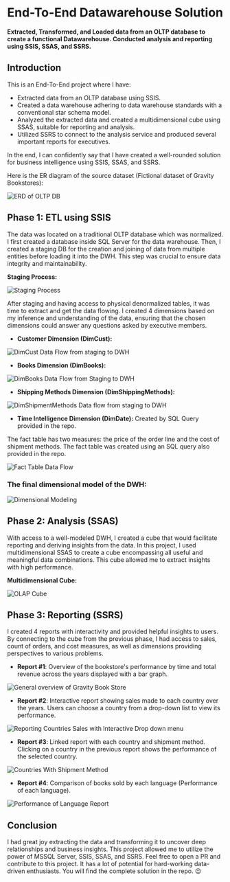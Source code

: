 # End-To-End Datawarehouse Solution
**Extracted, Transformed, and Loaded data from an OLTP database to create a functional Datawarehouse. Conducted analysis and reporting using SSIS, SSAS, and SSRS.**

## Introduction
This is an End-To-End project where I have:
- Extracted data from an OLTP database using SSIS.
- Created a data warehouse adhering to data warehouse standards with a conventional star schema model.
- Analyzed the extracted data and created a multidimensional cube using SSAS, suitable for reporting and analysis.
- Utilized SSRS to connect to the analysis service and produced several important reports for executives.

In the end, I can confidently say that I have created a well-rounded solution for business intelligence using SSIS, SSAS, and SSRS.

Here is the ER diagram of the source dataset (Fictional dataset of Gravity Bookstores):

![ERD of OLTP DB](https://github.com/user-attachments/assets/f9c43e9c-1e05-4aed-9ec4-587b8f261a0e)

## Phase 1: ETL using SSIS
The data was located on a traditional OLTP database which was normalized. I first created a database inside SQL Server for the data warehouse. Then, I created a staging DB for the creation and joining of data from multiple entities before loading it into the DWH. This step was crucial to ensure data integrity and maintainability.

**Staging Process:**


![Staging Process](https://github.com/user-attachments/assets/6fcfd28f-9494-4ccf-9c18-7b9468e292cf)

After staging and having access to physical denormalized tables, it was time to extract and get the data flowing. I created 4 dimensions based on my inference and understanding of the data, ensuring that the chosen dimensions could answer any questions asked by executive members.

- **Customer Dimension (DimCust):**

  
![DimCust Data Flow from staging to DWH](https://github.com/user-attachments/assets/1fd2c321-d41c-49c5-ac55-fb8c1de26c62)

- **Books Dimension (DimBooks):**

  
![DimBooks Data Flow from Staging to DWH](https://github.com/user-attachments/assets/100584a2-2e4f-41a0-9029-9564ce17bcc4)

- **Shipping Methods Dimension (DimShippingMethods):**

  
![DimShipmentMethods Data flow from staging to DWH](https://github.com/user-attachments/assets/9e0dd01c-61a2-4061-941c-f25083527f9c)

- **Time Intelligence Dimension (DimDate):**
Created by SQL Query provided in the repo.

The fact table has two measures: the price of the order line and the cost of shipment methods. The fact table was created using an SQL query also provided in the repo.

![Fact Table Data Flow](https://github.com/user-attachments/assets/42118a6b-445f-4259-bd77-1378c980d8dd)

### The final dimensional model of the DWH:


![Dimensional Modeling](https://github.com/user-attachments/assets/44144648-6d1f-42b0-a423-e2f890bcdb09)

## Phase 2: Analysis (SSAS)
With access to a well-modeled DWH, I created a cube that would facilitate reporting and deriving insights from the data. In this project, I used multidimensional SSAS to create a cube encompassing all useful and meaningful data combinations. This cube allowed me to extract insights with high performance.

**Multidimensional Cube:**


![OLAP Cube](https://github.com/user-attachments/assets/4c54e333-5159-45c7-97cd-bfe241d9d449)

## Phase 3: Reporting (SSRS)
I created 4 reports with interactivity and provided helpful insights to users. By connecting to the cube from the previous phase, I had access to sales, count of orders, and cost measures, as well as dimensions providing perspectives to various problems.

- **Report #1**: Overview of the bookstore's performance by time and total revenue across the years displayed with a bar graph.


![General overview of Gravity Book Store](https://github.com/user-attachments/assets/6648a604-d53b-4555-8894-8a24075fe8d0)

- **Report #2**: Interactive report showing sales made to each country over the years. Users can choose a country from a drop-down list to view its performance.


![Reporting Countries Sales with Interactive Drop down menu](https://github.com/user-attachments/assets/f3dac281-2ba6-491e-bc24-4c5fc913b9c5)

- **Report #3**: Linked report with each country and shipment method. Clicking on a country in the previous report shows the performance of the selected country.

  
![Countries With Shipment Method](https://github.com/user-attachments/assets/5357bbe8-f492-4629-ac2c-4f1e4a2aaf77)

- **Report #4**: Comparison of books sold by each language (Performance of each language).

  
![Performance of Language Report](https://github.com/user-attachments/assets/1203e40b-e2f3-4621-a1d2-70c43d453907)

## Conclusion
I had great joy extracting the data and transforming it to uncover deep relationships and business insights. This project allowed me to utilize the power of MSSQL Server, SSIS, SSAS, and SSRS. Feel free to open a PR and contribute to this project. It has a lot of potential for hard-working data-driven enthusiasts. You will find the complete solution in the repo. 😉
